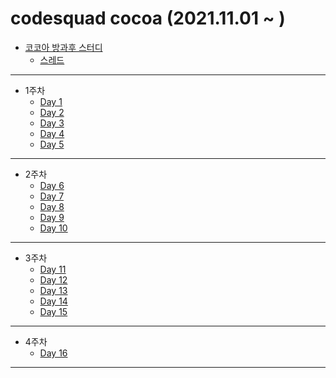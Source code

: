 # codesquad cocoa (2021.11.01 ~ )
- [코코아 방과후 스터디](https://github.com/devjun10/CodeSquad_Cocoa_Study)
  - [스레드](https://github.com/devjun10/CodeSquad_Cocoa_Study/tree/main/content/thread/donggi)
---
- 1주차
    - [Day 1](https://github.com/donggi-lee-bit/codesquad/wiki/Day-1)
    - [Day 2](https://github.com/donggi-lee-bit/codesquad/wiki/Day2)
    - [Day 3](https://github.com/donggi-lee-bit/codesquad/wiki/Day-3)
    - [Day 4](https://github.com/donggi-lee-bit/codesquad/wiki/Day-4)
    - [Day 5](https://github.com/donggi-lee-bit/codesquad/wiki/Day-5)
---
- 2주차
  - [Day 6](https://github.com/donggi-lee-bit/codesquad/wiki/Day-6)
  - [Day 7](https://github.com/donggi-lee-bit/codesquad/wiki/Day-7)
  - [Day 8](https://github.com/donggi-lee-bit/codesquad/wiki/Day-8)
  - [Day 9](https://github.com/donggi-lee-bit/codesquad/wiki/Day-9)
  - [Day 10](https://github.com/donggi-lee-bit/codesquad/wiki/Day-10)
---
- 3주차
  - [Day 11](https://github.com/donggi-lee-bit/codesquad/wiki/Day-11)
  - [Day 12](https://github.com/donggi-lee-bit/codesquad/wiki/Day-12)
  - [Day 13](https://github.com/donggi-lee-bit/codesquad/wiki/Day-13)
  - [Day 14](https://github.com/donggi-lee-bit/codesquad/wiki/Day-14)
  - [Day 15](https://github.com/donggi-lee-bit/codesquad/wiki/Day-15)
---
- 4주차
  - [Day 16](https://github.com/donggi-lee-bit/codesquad/wiki/Day-16)
---
